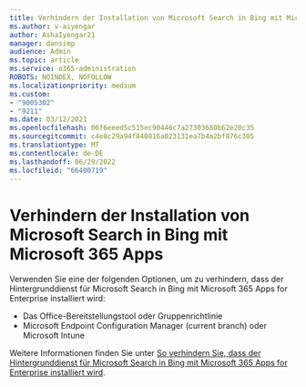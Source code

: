 ```yaml
---
title: Verhindern der Installation von Microsoft Search in Bing mit Microsoft 365 Apps
ms.author: v-aiyengar
author: AshaIyengar21
manager: dansimp
audience: Admin
ms.topic: article
ms.service: o365-administration
ROBOTS: NOINDEX, NOFOLLOW
ms.localizationpriority: medium
ms.custom:
- "9005302"
- "9211"
ms.date: 03/12/2021
ms.openlocfilehash: 06f6eeed5c515ec90446c7a27303680b62e20c35
ms.sourcegitcommit: c4e8c29a94f840816a023131ea7b4a2bf876c305
ms.translationtype: MT
ms.contentlocale: de-DE
ms.lasthandoff: 06/29/2022
ms.locfileid: "66400719"
---
```

# <a name="prevent-microsoft-search-in-bing-from-installing-with-microsoft-365-apps"></a>Verhindern der Installation von Microsoft Search in Bing mit Microsoft 365 Apps

Verwenden Sie eine der folgenden Optionen, um zu verhindern, dass der Hintergrunddienst für Microsoft Search in Bing mit Microsoft 365 Apps for Enterprise installiert wird:

- Das Office-Bereitstellungstool oder Gruppenrichtlinie
- Microsoft Endpoint Configuration Manager (current branch) oder Microsoft Intune

Weitere Informationen finden Sie unter [So verhindern Sie, dass der Hintergrunddienst für Microsoft Search in Bing mit Microsoft 365 Apps for Enterprise installiert wird](https://go.microsoft.com/fwlink/?linkid=2151946).
